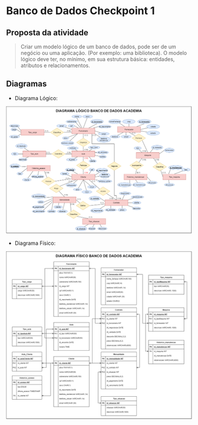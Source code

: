 # Banco de Dados Checkpoint 1

## Proposta da atividade

> Criar um modelo lógico de um banco de dados, pode ser de um negócio ou uma aplicação. (Por exemplo: uma biblioteca). O modelo lógico deve ter, no mínimo, em sua estrutura básica: entidades, atributos e relacionamentos.

## Diagramas

- Diagrama Lógico:

![diagrama lógico do banco de dados](./diagramas/diagrama_logico_academia.png "Diagrama Lógico do BD")

- Diagrama Físico:

![diagrama físico do banco de dados](./diagramas/diagrama_fisico_academia.png "Diagrama Físico do BD")
